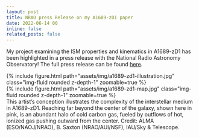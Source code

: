 ```yaml
---
layout: post
title: NRAO press Release on my A1689-zD1 paper
date: 2022-06-14 00
inline: false
related_posts: false 
---
```


My project examining the ISM properties and kinematics in A1689-zD1 has been highlighted in a press release with the National Radio Astronomy Observatory!
The full press release can be found <a href="https://public.nrao.edu/news/a1689-galaxy-complex/" target="_blank">here</a>. 


<div class="row mt-3">
    <div class="col-sm mt-3 mt-md-0">
        {% include figure.html path="assets/img/a1689-zd1-illustration.jpg" class="img-fluid rounded z-depth-1" zoomable=true %}
    </div>
    <div class="col-sm mt-3 mt-md-0">
        {% include figure.html path="assets/img/a1689-zd1-map.jpg" class="img-fluid rounded z-depth-1" zoomable=true %}
    </div>
<div class="caption">
    This artist’s conception illustrates the complexity of the interstellar medium in A1689-zD1. Reaching far beyond the center of the galaxy, shown here in pink, is an abundant halo of cold carbon gas, fueled by outflows of hot, ionized gas pushing outward from the center.
    Credit: ALMA (ESO/NAOJ/NRAO), B. Saxton (NRAO/AUI/NSF), IAU/Sky & Telescope.
</div>


